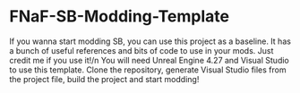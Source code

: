# FNaF-SB-Modding-Template

If you wanna start modding SB, you can use this project as a baseline.
It has a bunch of useful references and bits of code to use in your mods.
Just credit me if you use it!/n
You will need Unreal Engine 4.27 and Visual Studio to use this template.
Clone the repository, generate Visual Studio files from the project file, build the project and start modding!